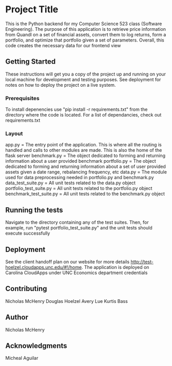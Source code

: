 # Project Title

This is the Python backend for my Computer Science 523 class (Software Engineering). The purpose of this application is to retrieve price information from Quandl on a set of financial assets, convert them to log returns, form a portfolio, and optimize that portfolio given a set of parameters. Overall, this code creates the necessary data for our frontend view

## Getting Started

These instructions will get you a copy of the project up and running on your local machine for development and testing purposes. See deployment for notes on how to deploy the project on a live system.

### Prerequisites

To install depenencies use "pip install -r requirements.txt" from the directory where the code is located. For a list of dependancies, check out requirements.txt 

### Layout

app.py = The entry point of the application. This is where all the routing is handled and calls to other modules are made. This is also the home of the flask server
benchmark.py = The object dedicated to forming and returning information about a user provided benchmark
portfolio.py = The object dedicated to forming and returning information about a set of user provided assets given a date range, rebalancing frequency, etc
data.py = The module used for data preprocessing needed in portfolio.py and benchmark.py
data_test_suite.py = All unit tests related to the data.py object
portfolio_test_suite.py = All unit tests related to the portfolio.py object
benchmark_test_suite.py = All unit tests related to the benchmark.py object


## Running the tests

Navigate to the directory containing any of the test suites. Then, for example, run "pytest portfolio_test_suite.py" and the unit tests should execute successfully

## Deployment

See the client handoff plan on our website for more details http://test-hoelzel.cloudapps.unc.edu/#!/home. The application is deployed on Carolina CloudApps under UNC Economics department credentials


## Contributing

Nicholas McHenry
Douglas Hoelzel
Avery Lue
Kurtis Bass

## Author

Nicholas McHenry

## Acknowledgments

Micheal Aguilar
